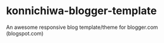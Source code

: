 # konnichiwa-blogger-template
An awesome responsive blog template/theme for blogger.com (blogspot.com)
